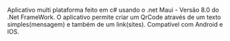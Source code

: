 Aplicativo multi plataforma feito em c# usando o .net Maui - Versão 8.0 do .Net FrameWork.
O aplicativo permite criar um QrCode através de um texto simples(mensagem) e também de um link(sites).
Compatível com Android e IOS.

